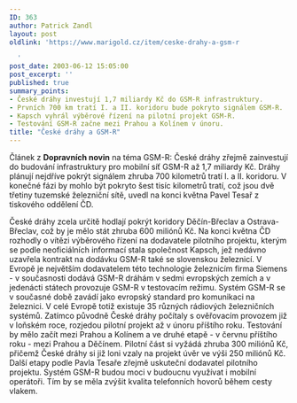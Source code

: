 ```yaml
---
ID: 363
author: Patrick Zandl
layout: post
oldlink: 'https://www.marigold.cz/item/ceske-drahy-a-gsm-r

  '
post_date: 2003-06-12 15:05:00
post_excerpt: ''
published: true
summary_points:
- České dráhy investují 1,7 miliardy Kč do GSM-R infrastruktury.
- Prvních 700 km tratí I. a II. koridoru bude pokryto signálem GSM-R.
- Kapsch vyhrál výběrové řízení na pilotní projekt GSM-R.
- Testování GSM-R začne mezi Prahou a Kolínem v únoru.
title: "České dráhy a GSM-R"
---
```


Článek z <STRONG>Dopravních novin</STRONG> na téma GSM-R: České dráhy zřejmě zainvestují do budování infrastruktury pro mobilní síť GSM-R až 1,7 miliardy Kč. Dráhy plánují nejdříve pokrýt signálem zhruba 700 kilometrů tratí I. a II. koridoru. V konečné fázi by mohlo být pokryto šest tisíc kilometrů tratí, což jsou dvě třetiny tuzemské železniční sítě, uvedl na konci května Pavel Tesař z tiskového oddělení ČD.
<p>
České dráhy zcela určitě hodlají pokrýt koridory Děčín-Břeclav a Ostrava-Břeclav, což by je mělo stát zhruba 600 miliónů Kč. Na konci května ČD rozhodly o vítězi výběrového řízení na dodavatele pilotního projektu, kterým se podle neoficiálních informací stala společnost Kapsch, jež nedávno uzavřela kontrakt na dodávku GSM-R také se slovenskou železnicí. V Evropě je největším dodavatelem této technologie železnicím firma Siemens - v současnosti dodává GSM-R dráhám v sedmi evropských zemích a v jedenácti státech provozuje GSM-R v testovacím režimu. Systém GSM-R se v současné době zavádí jako evropský standard pro komunikaci na železnici. V celé Evropě totiž existuje 35 různých rádiových železničních systémů. Zatímco původně České dráhy počítaly s ověřovacím provozem již v loňském roce, rozjedou pilotní projekt až v únoru příštího roku. Testování by mělo začít mezi Prahou a Kolínem a ve druhé etapě - v červnu příštího roku - mezi Prahou a Děčínem. Pilotní část si vyžádá zhruba 300 miliónů Kč, přičemž České dráhy si již loni vzaly na projekt úvěr ve výši 250 miliónů Kč. Další etapy podle Pavla Tesaře zřejmě uskuteční dodavatel pilotního projektu. Systém GSM-R budou moci v budoucnu využívat i mobilní operátoři. Tím by se měla zvýšit kvalita telefonních hovorů během cesty vlakem. </p>